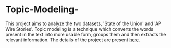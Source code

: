 # Topic-Modeling-
This project aims to analyze the two datasets, 'State of the Union' and 'AP Wire Stories'. Topic modeling is a technique which converts the words present in the text into more usable form, groups them and then extracts the relevant information. The details of the project are present [here](https://github.com/gurpreet-singh-5000/Topic-Modeling-/blob/master/Report.pdf). 
